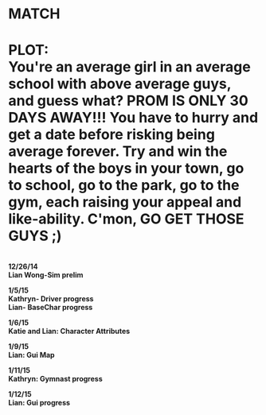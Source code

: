 MATCH
=======
<b>PLOT:<b>
<br>You're an average girl in an average school with above average guys, and guess what? PROM IS ONLY 30 DAYS AWAY!!! You have to hurry and get a date before risking being average forever. Try and win the hearts of the boys in your town, go to school, go to the park, go to the gym, each raising your appeal and like-ability. C'mon, GO GET THOSE GUYS ;)
======
<br><b>12/26/14</b> 
<br>Lian Wong-Sim prelim

<b>1/5/15</b>
<br>Kathryn- Driver progress
<br>Lian- BaseChar progress

<b>1/6/15</b>
<br>Katie and Lian: Character Attributes

<b>1/9/15</b>
<br>Lian: Gui Map

<b>1/11/15</b>
<br>Kathryn: Gymnast progress

<b>1/12/15</b>
<br>Lian: Gui progress
